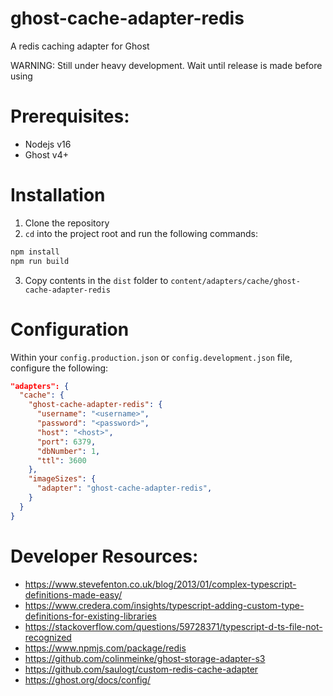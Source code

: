 # ghost-cache-adapter-redis
A redis caching adapter for Ghost

WARNING: Still under heavy development. Wait until release is made before using

# Prerequisites:
- Nodejs v16
- Ghost v4+

# Installation
1. Clone the repository
2. `cd` into the project root and run the following commands:
```bash
npm install
npm run build
```
3. Copy contents in the `dist` folder to `content/adapters/cache/ghost-cache-adapter-redis`

# Configuration
Within your `config.production.json` or `config.development.json` file, configure the following:
```json
"adapters": {
  "cache": {
    "ghost-cache-adapter-redis": {
      "username": "<username>",
      "password": "<password>",
      "host": "<host>",
      "port": 6379,
      "dbNumber": 1,
      "ttl": 3600
    },
    "imageSizes": {
      "adapter": "ghost-cache-adapter-redis",
    }
  }
}
```


# Developer Resources:
- https://www.stevefenton.co.uk/blog/2013/01/complex-typescript-definitions-made-easy/
- https://www.credera.com/insights/typescript-adding-custom-type-definitions-for-existing-libraries
- https://stackoverflow.com/questions/59728371/typescript-d-ts-file-not-recognized
- https://www.npmjs.com/package/redis
- https://github.com/colinmeinke/ghost-storage-adapter-s3
- https://github.com/saulogt/custom-redis-cache-adapter
- https://ghost.org/docs/config/